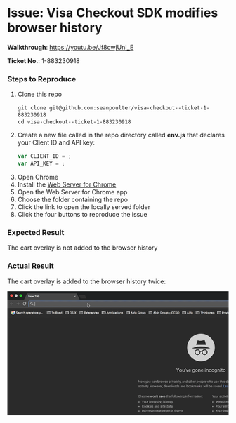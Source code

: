 # Issue: Visa Checkout SDK modifies browser history

**Walkthrough**: https://youtu.be/Jf8cwjUnI_E

**Ticket No.**: 1-883230918

### Steps to Reproduce

1. Clone this repo
   ```
   git clone git@github.com:seanpoulter/visa-checkout--ticket-1-883230918
   cd visa-checkout--ticket-1-883230918
   ```
1. Create a new file called in the repo directory called **env.js** that declares your Client ID and API key:
   ```js
   var CLIENT_ID = ;
   var API_KEY = ;
   ```
1. Open Chrome
1. Install the [Web Server for Chrome](https://chrome.google.com/webstore/detail/web-server-for-chrome/ofhbbkphhbklhfoeikjpcbhemlocgigb)
1. Open the Web Server for Chrome app
1. Choose the folder containing the repo
1. Click the link to open the locally served folder
1. Click the four buttons to reproduce the issue

### Expected Result

The cart overlay is not added to the browser history

### Actual Result

The cart overlay is added to the browser history twice:

![Unexpected state](./browser-history.gif)
